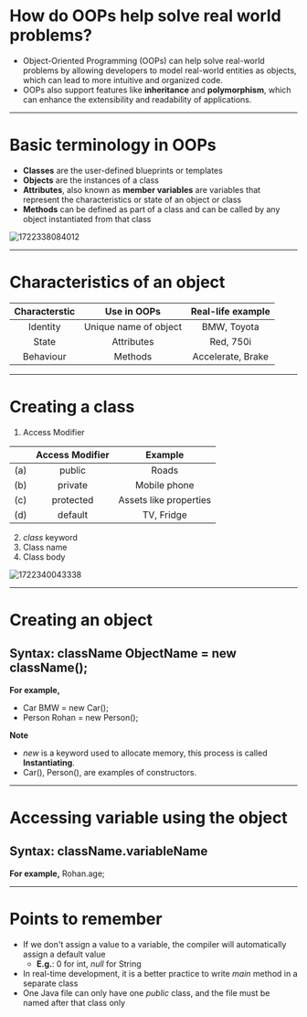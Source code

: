 # How do OOPs help solve real world problems?

- Object-Oriented Programming (OOPs) can help solve real-world problems by allowing developers to model real-world entities as objects, which can lead to more intuitive and organized code.
- OOPs also support features like **inheritance** and **polymorphism**, which can enhance the extensibility and readability of applications.

---

# Basic terminology in OOPs

- **Classes** are the user-defined blueprints or templates
- **Objects** are the instances of a class
- **Attributes**, also known as **member variables** are variables that represent the characteristics or state of an object or class
- **Methods** can be defined as part of a class and can be called by any object instantiated from that class

![1722338084012](https://github.com/user-attachments/assets/695bcaac-b9b4-481c-b142-5c1d799c16cf)

---

# Characteristics of an object

| Characterstic |      Use in OOPs      | Real-life example |
|:-------------:|:---------------------:|:-----------------:|
|   Identity    | Unique name of object |    BMW, Toyota    |
|     State     |      Attributes       |     Red, 750i     |
|   Behaviour   |        Methods        | Accelerate, Brake |

---

# Creating a class

1. Access Modifier<br>

|       |  Access Modifier  |         Example          |
|:-----:|:-----------------:|:------------------------:|
|  (a)  |      public       |          Roads           |
|  (b)  |      private      |       Mobile phone       |
|  (c)  |     protected     |  Assets like properties  |
|  (d)  |      default      |        TV, Fridge        |

2. _class_ keyword 
3. Class name 
4. Class body<br>

![1722340043338](https://github.com/user-attachments/assets/50a3a66c-d422-4eb1-a4f3-9151d61eba94)

---

# Creating an object

## Syntax: className ObjectName = new className();<br>
**For example,**
- Car BMW = new Car(); <br>
- Person Rohan = new Person();

**Note**
- _new_ is a keyword used to allocate memory, this process is called **Instantiating**.
- Car(), Person(), are examples of constructors.

---

# Accessing variable using the object

## Syntax: className.variableName
**For example,** Rohan.age;

---

# Points to remember

- If we don't assign a value to a variable, the compiler will automatically assign a default value
  - **E.g.**: 0 for int, _null_ for String
- In real-time development, it is a better practice to write _main_ method in a separate class
- One Java file can only have one _public_ class, and the file must be named after that class only
